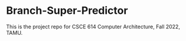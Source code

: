 # Branch-Super-Predictor
This is the project repo for CSCE 614 Computer Architecture, Fall 2022, TAMU.
